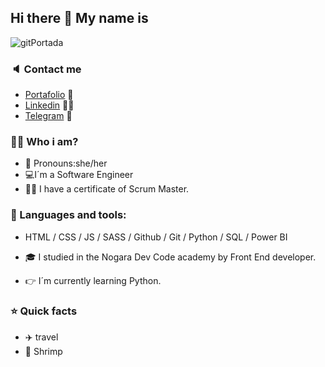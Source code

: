 ## Hi there 👋 My name is
![gitPortada](https://user-images.githubusercontent.com/91092346/225802004-b1497936-f692-456d-a455-4724528b0e20.png)

### :speaker: Contact me 
- [Portafolio](https://portafolio-seven-gilt.vercel.app/) :briefcase:
- [Linkedin](www.linkedin.com/in/nayeliandrade) :woman_technologist: 
- [Telegram](https://t.me/Nayeli_Andrade) :iphone:

### :woman_student: Who i am?
- :crown: Pronouns:she/her
- 💻I´m a Software Engineer 
- :woman_office_worker: I have a certificate of Scrum Master. 

### :hammer: Languages and tools:
- HTML / CSS / JS / SASS / Github / Git / Python / SQL / Power BI

- :mortar_board: I studied in the Nogara Dev Code academy by Front End developer.
- :point_right: I´m currently learning Python.

### :star: Quick facts
- ✈️ travel
- :fried_shrimp: Shrimp

<!--
**NayeliAndrade/NayeliAndrade** is a ✨ _special_ ✨ repository because its `README.md` (this file) appears on your GitHub profile.

Here are some ideas to get you started:

- 🔭 I’m currently working on ...
- 🌱 I’m currently learning ...
- 👯 I’m looking to collaborate on ...
- 🤔 I’m looking for help with ...
- 💬 Ask me about ...
- 📫 How to reach me: ...
- 😄 Pronouns: ...
- ⚡ Fun fact: ...
-->
